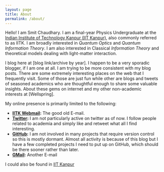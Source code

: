```yaml
---
layout: page
title: About
permalink: /about/
---
```


Hello! I am Smit Chaudhary. I am a final-year Physics Undergraduate at the [Indian Institute of Technology Kanpur (IIT Kanpur)](www.iitk.ac.in), also commonly referred to as IITK. I am broadly interested in *Quantum Optics* and *Quantum Information Theory*. I am also interested in Classical *Information Theory* and theoretical models dealing with light-matter interaction.

I blog here at [blog link/archive by year]. I happen to be a very sporadic blogger, if I am one at all. I am trying to be more consistent with my blog posts. There are some extremely interesting places on the web that I frequently visit. Some of those are just fun while other are blogs and tweets of seasoned academics who are thoughtful enough to share some valuable insights. About these gems on internet and my other non-academic interests at [Wellspring].

My online presence is primarily limited to the following:
  + **[IITK Webmail](mailto:smit@iitk.ac.in):** The good old E-mail.
  + **[Twitter](https://twitter.com/Smit_Chaudhary3):** I am not particularly active on twitter as of now. I follow people related to academia and simply like and retweet what all I find interesting.
  + **[GitHub](https://twitter.com/Smit_Chaudhary3):** I am not involved in many projects that require version control so this is mostly dormant. Almost all activity is because of this blog but I have a few completed projects I need to put up on GitHub, which should be there sooner rather than later.
  + **[GMail](mailto:smitchaudhary10@gmail.com):** Another E-mail

I could also be found in [IIT Kanpur](https://www.google.com/maps/search/Hall+12+IIT+Kanpur/@26.5117805,80.2263444,17z)
